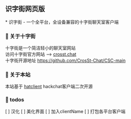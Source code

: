 ## 识字街网页版
\* 识字街 - 一个全平台，全设备兼容的十字街聊天室客户端
### 🎊 关于十字街
十字街是一个简洁轻小的聊天室网站 <br>
访问十字街官方网站 --> [crosst.chat](https://crosst.chat) <br>
十字街开源地址 https://github.com/CrosSt-Chat/CSC-main
### 🎈 关于本站
本站基于 [hatclient](https://github.com/HatCrew/HatClient) hackchat客户端二次开源
### 📌 todos
[ ] 汉化
[ ] 美化界面
[ ] 加入clientName
[ ] 打包各平台客户端

